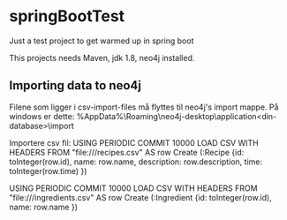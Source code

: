 # springBootTest
Just a test project to get warmed up in spring boot

This projects needs Maven, jdk 1.8, neo4j installed.

## Importing data to neo4j

Filene som ligger i csv-import-files må flyttes til neo4j's import mappe. 
På windows er dette: %AppData%\Roaming\neo4j-desktop\application\<din-database>\import

Importere csv fil:
USING PERIODIC COMMIT 10000
LOAD CSV WITH HEADERS FROM "file:///recipes.csv" AS row
Create (:Recipe {id: toInteger(row.id), name: row.name, description: row.description, time: toInteger(row.time) })

USING PERIODIC COMMIT 10000
LOAD CSV WITH HEADERS FROM "file:///ingredients.csv" AS row
Create (:Ingredient {id: toInteger(row.id), name: row.name })
